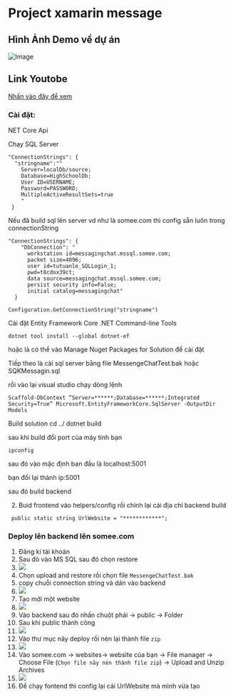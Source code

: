 # Project xamarin message

## Hình Ảnh Demo về dự án
![Image](https://res.cloudinary.com/uit-information/image/upload/v1642806339/tutuanle/image/upload/MicrosoftTeams-image_1_qjupxn.png)
## Link Youtobe
[Nhấn vào đây để xem ](https://www.youtube.com/watch?v=NLgLuTEqc-s&t=7s)

### Cài đặt:
NET Core Api

Chạy SQL Server
```
"ConnectionStrings": {
  "stringname":""
    Server=localDb/source;
    Database=HighSchoolDb;
    User ID=USERNAME;
    Password=PASSWORD;
    MultipleActiveResultSets=true
    "
 }
```
Nếu đã build sql lên server vd như là somee.com thì config sẵn luôn trong connectionString
```
"ConnectionStrings": {
    "DbConnection": "
      workstation id=messagingchat.mssql.somee.com;
      packet size=4096;
      user id=tutuanle_SQLLogin_1;
      pwd=t8cdox39ct;
      data source=messagingchat.mssql.somee.com;
      persist security info=False;
      initial catalog=messagingchat"
  }
```

```
Configuration.GetConnectionString("stringname")
```
Cài đặt Entity Framework Core .NET Command-line Tools

```
dotnet tool install --global dotnet-ef

```
hoặc là có thể vào Manage Nuget Packages for Solution để cài đặt

Tiếp theo là cài sql server bằng file MessengeChatTest.bak hoặc SQKMessagin.sql


rồi vào lại visual studio chạy dòng lệnh
```
Scaffold-DbContext “Server=******;Database=******;Integrated Security=True” Microsoft.EntityFrameworkCore.SqlServer -OutputDir Models
```

Build solution
cd ../
dotnet build

sau khi build đổi port của máy tính bạn 
```
ipconfig 
```
sau đó vào
mặc định ban đầu là localhost:5001

bạn đổi lại thành ip:5001

sau đó build backend 

2. Buid frontend
  vào helpers/config rồi chỉnh lại cái địa chỉ backend build
  ```
   public static string UrlWebsite = "************";
  ```
  
 
### Deploy lên backend lên somee.com

1. Đăng kí tài khoản
2. Sau đó vào MS SQL sau đó chọn restore
3. ![](https://res.cloudinary.com/uit-information/image/upload/v1642808759/tutuanle/image/upload/Screenshot_2022-01-22_064539_c1o3oa.png)
4. Chọn upload and restore rồi chọn file ``MessengeChatTest.bak``
5. copy chuỗi connection string và dán vào backend 
6. ![](https://res.cloudinary.com/uit-information/image/upload/v1642809188/tutuanle/image/upload/Screenshot_2022-01-22_065254_q2ay5m.png)
7. Tạo mới một website 
8. ![](https://res.cloudinary.com/uit-information/image/upload/v1642809365/tutuanle/image/upload/Screenshot_2022-01-22_065545_hgknu7.png)
9. Vào backend sau đó nhấn chuột phải -> public -> Folder 
10. Sau khi public thành công 
11. ![](https://res.cloudinary.com/uit-information/image/upload/v1642809673/tutuanle/image/upload/Screenshot_2022-01-22_070021_eknkml.png)
12. Vào thư mục nãy deploy rồi nén lại thành file `zip`
13. ![](https://res.cloudinary.com/uit-information/image/upload/v1642809801/tutuanle/image/upload/Screenshot_2022-01-22_070305_eexhmo.png)
14. Vào somee.com -> websites-> website của bạn -> File manager -> Choose File (``Chọn file nãy nén thành file zip``) -> Upload and Unzip Archives 
15. ![](https://user-images.githubusercontent.com/74090975/150615360-b608772a-3f30-48dc-bd65-5838ffff5668.png)
16. Để chạy fontend thì config lại cái UrlWebsite mà mình vừa tạo

